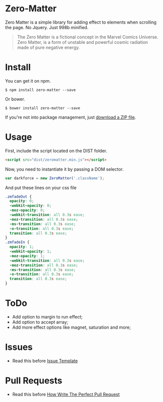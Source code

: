 # Zero-Matter
Zero Matter is a simple library for adding effect to elements when scrolling the page.
No Jquery. Just 998b minified.

> The Zero Matter is a fictional concept in the Marvel Comics Universe. Zero Matter, is a form of unstable and powerful cosmic radiation made of pure negative energy.

# Install
You can get it on npm.
```
$ npm install zero-matter --save
```
Or bower.
```
$ bower install zero-matter --save
```
If you're not into package management, just [download a ZIP file](https://github.com/emanuelpessoaa/zero-matter/archive/master.zip).


# Usage

First, include the script located on the DIST folder.
```html
<script src="dist/zeromatter.min.js"></script>
```

Now, you need to instantiate it by passing a DOM selector.
```javascript
var darkforce = new ZeroMatter('.className');
```
And put these lines on your css file
```css
.zmfadeOut {
  opacity: 0;
  -webkit-opacity: 0;
  -moz-opacity: 0;
  -webkit-transition: all 0.3s ease;
  -moz-transition: all 0.3s ease;
  -ms-transition: all 0.3s ease;
  -o-transition: all 0.3s ease;
  transition: all 0.3s ease;
}
.zmfadeIn {
  opacity: 1;
  -webkit-opacity: 1;
  -moz-opacity: 1;
  -webkit-transition: all 0.3s ease;
  -moz-transition: all 0.3s ease;
  -ms-transition: all 0.3s ease;
  -o-transition: all 0.3s ease;
  transition: all 0.3s ease;
}
```

# ToDo
* Add option to margin to run effect;
* Add option to accept array;
* Add more effect options like magnet, saturation and more;

# Issues

* Read this before [Issue Template](https://github.com/emanuelpessoaa/zero-matter/blob/master/.github/issue_template.md)

# Pull Requests

* Read this before [How Write The Perfect Pull Request](https://github.com/blog/1943-how-to-write-the-perfect-pull-request)